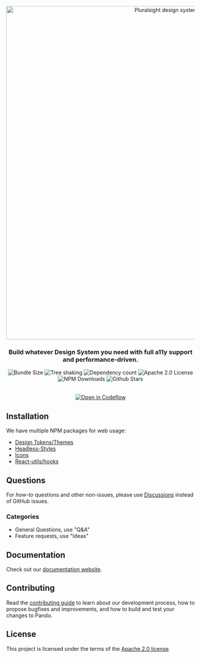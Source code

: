 <p align="center">
  <img width="890" alt="Pluralsight design system banner" src="https://user-images.githubusercontent.com/4819738/192855558-ad991f69-f607-4e49-9ef2-8d35ede63d3c.png">
</p>

<h3 align="center">
  Build whatever Design System you need with full a11y support and performance-driven.
</h3>

<p align="center">
  <img alt="Bundle Size" src="https://badgen.net/bundlephobia/min/@pluralsight/headless-styles"/>
  <img alt="Tree shaking" src="https://badgen.net/bundlephobia/tree-shaking/@pluralsight/headless-styles"/>
  <img alt="Dependency count" src="https://badgen.net/bundlephobia/dependency-count/@pluralsight/headless-styles"/>
  <img alt="Apache 2.0 License" src="https://img.shields.io/github/license/pluralsight/pando"/>
  <img alt="NPM Downloads" src="https://img.shields.io/npm/dm/@pluralsight/headless-styles.svg?style=flat"/>
  <img alt="Github Stars" src="https://badgen.net/github/stars/pluralsight/pando" />
</p>

<p align="center" style="margin-top: 2rem;">
  <a href="https://pr.new/@pluralsight/pando">
  <img
    alt="Open in Codeflow"
    src="https://developer.stackblitz.com/img/open_in_codeflow.svg"
  />
</a>

</p>

## Installation

We have multiple NPM packages for web usage:

- [Design Tokens/Themes](https://www.npmjs.com/package/@pluralsight/design-tokens)
- [Headless-Styles](https://www.npmjs.com/package/@pluralsight/headless-styles)
- [Icons](https://www.npmjs.com/package/@pluralsight/icons)
- [React-utils/hooks](https://www.npmjs.com/package/@pluralsight/react-utils)

## Questions

For _how-to_ questions and other non-issues,
please use [Discussions](https://github.com/pluralsight/pando/discussions) instead of GitHub issues.

### Categories

- General Questions, use "Q&A"
- Feature requests, use "Ideas"

## Documentation

Check out our [documentation website](https://design.pluralsight.com/).

## Contributing

Read the [contributing guide](/CONTRIBUTING.md) to learn about our development process, how to propose bugfixes and improvements, and how to build and test your changes to Pando.

## License

This project is licensed under the terms of the
[Apache 2.0 license](/LICENSE).
